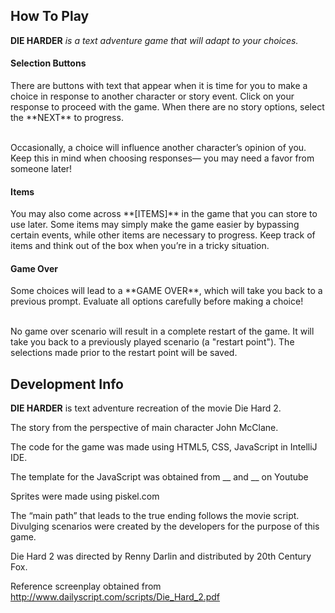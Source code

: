 <h2>How To Play</h2>

**DIE HARDER** _is a text adventure game that will adapt to your choices._ 

<h4>Selection Buttons</h4>
There are buttons with text that appear when it is time for you to make a choice in response to another character or story event. Click on your response to proceed with the game. When there are no story options, select the **NEXT** to progress.

<br>Occasionally, a choice will influence another character’s opinion of you. Keep this in mind when choosing responses— you may need a favor from someone later!<p>

<h4>Items</h4>
You may also come across **[ITEMS]** in the game that you can store to use later. Some items may simply make the game easier by bypassing certain events, while other items are necessary to progress. Keep track of items and think out of the box when you’re in a tricky situation.

<h4>Game Over</h4>
Some choices will lead to a **GAME OVER**, which will take you back to a previous prompt. Evaluate all options carefully before making a choice!

<br>No game over scenario will result in a complete restart of the game. It will take you back to a previously played scenario (a "restart point"). The selections made prior to the restart point will be saved.

<h2>Development Info </h2>

**DIE HARDER** is text adventure recreation of the movie Die Hard 2.

The story from the perspective of main character John McClane.

The code for the game was made using HTML5, CSS, JavaScript in IntelliJ IDE.

The template for the JavaScript was obtained from __ and __ on Youtube

Sprites were made using piskel.com

The “main path” that leads to the true ending follows the movie script. Divulging scenarios were created by the developers for the purpose of this game.
 
Die Hard 2 was directed by Renny Darlin and distributed by 20th Century Fox.

Reference screenplay obtained from http://www.dailyscript.com/scripts/Die_Hard_2.pdf

